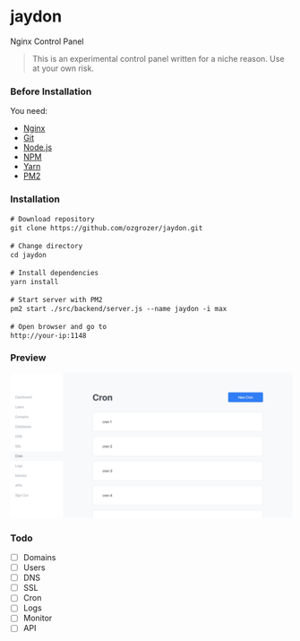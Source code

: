 # jaydon

Nginx Control Panel

> This is an experimental control panel written for a niche reason. Use at your own risk.

### Before Installation

You need:

- [Nginx](https://www.nginx.com/resources/wiki/start/topics/tutorials/install/)
- [Git](https://git-scm.com/book/en/v2/Getting-Started-Installing-Git)
- [Node.js](https://nodejs.org/en/download/package-manager/)
- [NPM](https://www.npmjs.com/get-npm)
- [Yarn](https://www.npmjs.com/package/yarn)
- [PM2](https://www.npmjs.com/package/pm2)

### Installation

```
# Download repository
git clone https://github.com/ozgrozer/jaydon.git

# Change directory
cd jaydon

# Install dependencies
yarn install

# Start server with PM2
pm2 start ./src/backend/server.js --name jaydon -i max

# Open browser and go to
http://your-ip:1148
```

### Preview

<img src="preview.jpg" alt="" width="600" />

### Todo

- [ ] Domains
- [ ] Users
- [ ] DNS
- [ ] SSL
- [ ] Cron
- [ ] Logs
- [ ] Monitor
- [ ] API
